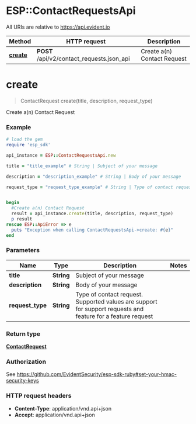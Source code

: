 # ESP::ContactRequestsApi

All URIs are relative to https://api.evident.io

Method | HTTP request | Description
------------- | ------------- | -------------
[**create**](ContactRequestsApi.md#create) | **POST** /api/v2/contact_requests.json_api | Create a(n) Contact Request


# **create**
> ContactRequest create(title, description, request_type)

Create a(n) Contact Request

### Example
```ruby
# load the gem
require 'esp_sdk'

api_instance = ESP::ContactRequestsApi.new

title = "title_example" # String | Subject of your message

description = "description_example" # String | Body of your message

request_type = "request_type_example" # String | Type of contact request. Supported values are support for support requests and feature for a feature request


begin
  #Create a(n) Contact Request
  result = api_instance.create(title, description, request_type)
  p result
rescue ESP::ApiError => e
  puts "Exception when calling ContactRequestsApi->create: #{e}"
end
```

### Parameters

Name | Type | Description  | Notes
------------- | ------------- | ------------- | -------------
 **title** | **String**| Subject of your message | 
 **description** | **String**| Body of your message | 
 **request_type** | **String**| Type of contact request. Supported values are support for support requests and feature for a feature request | 

### Return type

[**ContactRequest**](ContactRequest.md)

### Authorization

See https://github.com/EvidentSecurity/esp-sdk-ruby#set-your-hmac-security-keys

### HTTP request headers

 - **Content-Type**: application/vnd.api+json
 - **Accept**: application/vnd.api+json



